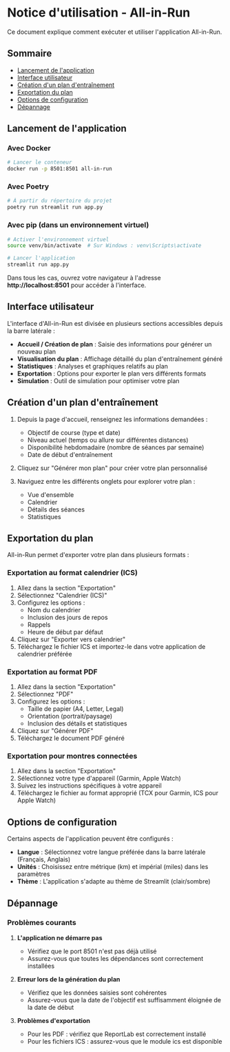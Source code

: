 # Notice d'utilisation - All-in-Run

Ce document explique comment exécuter et utiliser l'application All-in-Run.

## Sommaire
- [Lancement de l'application](#lancement-de-lapplication)
- [Interface utilisateur](#interface-utilisateur)
- [Création d'un plan d'entraînement](#création-dun-plan-dentraînement)
- [Exportation du plan](#exportation-du-plan)
- [Options de configuration](#options-de-configuration)
- [Dépannage](#dépannage)

## Lancement de l'application

### Avec Docker
```bash
# Lancer le conteneur
docker run -p 8501:8501 all-in-run
```

### Avec Poetry
```bash
# À partir du répertoire du projet
poetry run streamlit run app.py
```

### Avec pip (dans un environnement virtuel)
```bash
# Activer l'environnement virtuel
source venv/bin/activate  # Sur Windows : venv\Scripts\activate

# Lancer l'application
streamlit run app.py
```

Dans tous les cas, ouvrez votre navigateur à l'adresse **http://localhost:8501** pour accéder à l'interface.

## Interface utilisateur

L'interface d'All-in-Run est divisée en plusieurs sections accessibles depuis la barre latérale :

- **Accueil / Création de plan** : Saisie des informations pour générer un nouveau plan
- **Visualisation du plan** : Affichage détaillé du plan d'entraînement généré
- **Statistiques** : Analyses et graphiques relatifs au plan
- **Exportation** : Options pour exporter le plan vers différents formats
- **Simulation** : Outil de simulation pour optimiser votre plan

## Création d'un plan d'entraînement

1. Depuis la page d'accueil, renseignez les informations demandées :
   - Objectif de course (type et date)
   - Niveau actuel (temps ou allure sur différentes distances)
   - Disponibilité hebdomadaire (nombre de séances par semaine)
   - Date de début d'entraînement

2. Cliquez sur "Générer mon plan" pour créer votre plan personnalisé

3. Naviguez entre les différents onglets pour explorer votre plan :
   - Vue d'ensemble
   - Calendrier
   - Détails des séances
   - Statistiques

## Exportation du plan

All-in-Run permet d'exporter votre plan dans plusieurs formats :

### Exportation au format calendrier (ICS)

1. Allez dans la section "Exportation"
2. Sélectionnez "Calendrier (ICS)"
3. Configurez les options :
   - Nom du calendrier
   - Inclusion des jours de repos
   - Rappels
   - Heure de début par défaut
4. Cliquez sur "Exporter vers calendrier"
5. Téléchargez le fichier ICS et importez-le dans votre application de calendrier préférée

### Exportation au format PDF

1. Allez dans la section "Exportation"
2. Sélectionnez "PDF"
3. Configurez les options :
   - Taille de papier (A4, Letter, Legal)
   - Orientation (portrait/paysage)
   - Inclusion des détails et statistiques
4. Cliquez sur "Générer PDF"
5. Téléchargez le document PDF généré

### Exportation pour montres connectées

1. Allez dans la section "Exportation"
2. Sélectionnez votre type d'appareil (Garmin, Apple Watch)
3. Suivez les instructions spécifiques à votre appareil
4. Téléchargez le fichier au format approprié (TCX pour Garmin, ICS pour Apple Watch)

## Options de configuration

Certains aspects de l'application peuvent être configurés :

- **Langue** : Sélectionnez votre langue préférée dans la barre latérale (Français, Anglais)
- **Unités** : Choisissez entre métrique (km) et impérial (miles) dans les paramètres
- **Thème** : L'application s'adapte au thème de Streamlit (clair/sombre)

## Dépannage

### Problèmes courants

1. **L'application ne démarre pas**
   - Vérifiez que le port 8501 n'est pas déjà utilisé
   - Assurez-vous que toutes les dépendances sont correctement installées

2. **Erreur lors de la génération du plan**
   - Vérifiez que les données saisies sont cohérentes
   - Assurez-vous que la date de l'objectif est suffisamment éloignée de la date de début

3. **Problèmes d'exportation**
   - Pour les PDF : vérifiez que ReportLab est correctement installé
   - Pour les fichiers ICS : assurez-vous que le module ics est disponible

